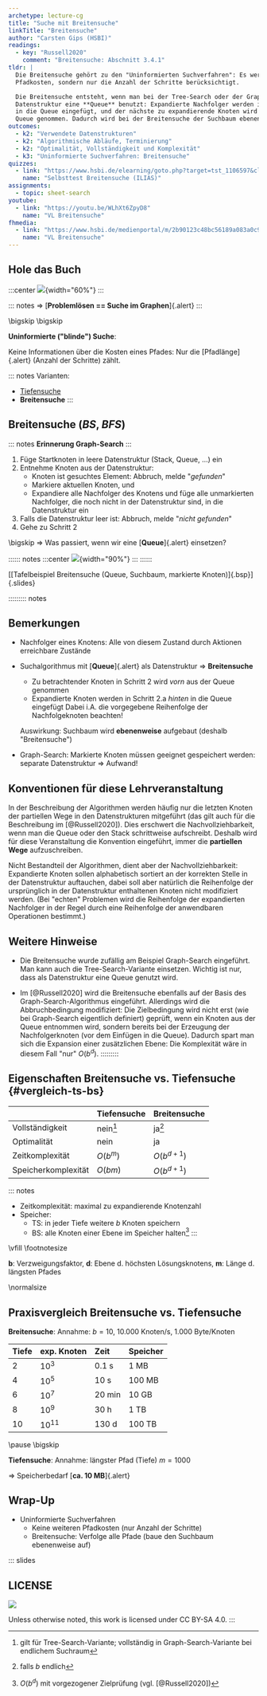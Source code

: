 ```yaml
---
archetype: lecture-cg
title: "Suche mit Breitensuche"
linkTitle: "Breitensuche"
author: "Carsten Gips (HSBI)"
readings:
  - key: "Russell2020"
    comment: "Breitensuche: Abschnitt 3.4.1"
tldr: |
  Die Breitensuche gehört zu den "Uninformierten Suchverfahren": Es werden keine weiteren
  Pfadkosten, sondern nur die Anzahl der Schritte berücksichtigt.

  Die Breitensuche entsteht, wenn man bei der Tree-Search oder der Graph-Search für die
  Datenstruktur eine **Queue** benutzt: Expandierte Nachfolger werden immer **hinten**
  in die Queue eingefügt, und der nächste zu expandierende Knoten wird **vorn** aus der
  Queue genommen. Dadurch wird bei der Breitensuche der Suchbaum ebenenweise entwickelt.
outcomes:
  - k2: "Verwendete Datenstrukturen"
  - k2: "Algorithmische Abläufe, Terminierung"
  - k2: "Optimalität, Vollständigkeit und Komplexität"
  - k3: "Uninformierte Suchverfahren: Breitensuche"
quizzes:
  - link: "https://www.hsbi.de/elearning/goto.php?target=tst_1106597&client_id=FH-Bielefeld"
    name: "Selbsttest Breitensuche (ILIAS)"
assignments:
  - topic: sheet-search
youtube:
  - link: "https://youtu.be/WLhXt6ZpyD8"
    name: "VL Breitensuche"
fhmedia:
  - link: "https://www.hsbi.de/medienportal/m/2b90123c48bc56189a083a0c9131281307f860481a17fe3dadd3bd4891d01ef157d6c12a39b5255dd39ab36fe8fd36c714ca6873277ce98667094a3f91359a2e"
    name: "VL Breitensuche"
---
```



## Hole das Buch

:::center
![](images/graph.png){width="60%"}
:::

::: notes
=> [**Problemlösen == Suche im Graphen**]{.alert}
:::

\bigskip
\bigskip

**Uninformierte ("blinde") Suche**:

Keine Informationen über die Kosten eines Pfades: Nur die [Pfadlänge]{.alert} (Anzahl der Schritte) zählt.

::: notes
Varianten:
*   [Tiefensuche](search1-dfs.md)
*   **Breitensuche**
:::


## Breitensuche (*BS*, *BFS*)

::: notes
**Erinnerung Graph-Search**
:::

1.  Füge Startknoten in leere Datenstruktur (Stack, Queue, ...) ein
2.  Entnehme Knoten aus der Datenstruktur:
    -   Knoten ist gesuchtes Element: Abbruch, melde "*gefunden*"
    -   Markiere aktuellen Knoten, und
    -   Expandiere alle Nachfolger des Knotens und füge alle unmarkierten
        Nachfolger, die noch nicht in der Datenstruktur sind, in die
        Datenstruktur ein
3.  Falls die Datenstruktur leer ist: Abbruch, melde "*nicht gefunden*"
4.  Gehe zu Schritt 2

\bigskip
=> Was passiert, wenn wir eine [**Queue**]{.alert} einsetzen?

:::::: notes
:::center
![](images/tafelbeispiel.png){width="90%"}
:::
::::::

[[Tafelbeispiel Breitensuche (Queue, Suchbaum, markierte Knoten)]{.bsp}]{.slides}

<!-- XXX
* Beispiel mit *gerichteten* Kanten, um lange Zyklen an Tafelbeispiel zu vermeiden
* Sackgasse möglichst "früh" (A-B-C (C: Sackgasse), A-B-D, und von D geht's weiter ...)
-->

::::::::: notes
## Bemerkungen

*   Nachfolger eines Knotens: Alle von diesem Zustand durch Aktionen erreichbare Zustände

*   Suchalgorithmus mit [**Queue**]{.alert} als Datenstruktur => **Breitensuche**
    *   Zu betrachtender Knoten in Schritt 2 wird *vorn* aus der Queue genommen
    *   Expandierte Knoten werden in Schritt 2.a *hinten* in die Queue eingefügt
        Dabei i.A. die vorgegebene  Reihenfolge der Nachfolgeknoten beachten!

    Auswirkung: Suchbaum wird **ebenenweise** aufgebaut (deshalb "Breitensuche")

*   Graph-Search: Markierte Knoten müssen geeignet gespeichert werden: separate Datenstruktur
    => Aufwand!


## Konventionen für diese Lehrveranstaltung

In der Beschreibung der Algorithmen werden häufig nur die letzten Knoten der partiellen Wege
in den Datenstrukturen mitgeführt (das gilt auch für die Beschreibung im [@Russell2020]). Dies
erschwert die Nachvollziehbarkeit, wenn man die Queue oder den Stack schrittweise aufschreibt.
Deshalb wird für diese Veranstaltung die Konvention eingeführt, immer die **partiellen Wege**
aufzuschreiben.

Nicht Bestandteil der Algorithmen, dient aber der Nachvollziehbarkeit: Expandierte Knoten
sollen alphabetisch sortiert an der korrekten Stelle in der Datenstruktur auftauchen, dabei
soll aber natürlich die Reihenfolge der ursprünglich in der Datenstruktur enthaltenen Knoten
nicht modifiziert werden. (Bei "echten" Problemen wird die Reihenfolge der expandierten
Nachfolger in der Regel durch eine Reihenfolge der anwendbaren Operationen bestimmt.)


## Weitere Hinweise

*   Die Breitensuche wurde zufällig am Beispiel Graph-Search eingeführt.
    Man kann auch die Tree-Search-Variante einsetzen. Wichtig ist nur, dass als
    Datenstruktur eine Queue genutzt wird.

*   Im [@Russell2020] wird die Breitensuche ebenfalls auf der Basis des
    Graph-Search-Algorithmus eingeführt. Allerdings wird die Abbruchbedingung
    modifiziert: Die Zielbedingung wird nicht erst (wie bei Graph-Search
    eigentlich definiert) geprüft, wenn ein Knoten aus der Queue entnommen wird,
    sondern bereits bei der Erzeugung der Nachfolgerknoten (vor dem Einfügen in
    die Queue). Dadurch spart man sich die Expansion einer zusätzlichen Ebene:
    Die Komplexität wäre in diesem Fall "nur" $O(b^{d})$.
:::::::::


## Eigenschaften Breitensuche vs. Tiefensuche {#vergleich-ts-bs}

|                     | **Tiefensuche** | **Breitensuche** |
|:--------------------|:----------------|:-----------------|
| Vollständigkeit     | nein[^1]        | ja[^2]           |
| Optimalität         | nein            | ja               |
| Zeitkomplexität     | $O(b^m)$        | $O(b^{d+1})$     |
| Speicherkomplexität | $O(bm)$         | $O(b^{d+1})$     |

::: notes
*   Zeitkomplexität: maximal zu expandierende Knotenzahl
*   Speicher:
    *   TS: in jeder Tiefe weitere $b$ Knoten speichern
    *   BS: alle Knoten einer Ebene im Speicher halten[^3]
:::

\vfill
\footnotesize

**b**: Verzweigungsfaktor, **d**: Ebene d. höchsten Lösungsknotens, **m**:
Länge d. längsten Pfades

\normalsize

[^1]: gilt für Tree-Search-Variante; vollständig in Graph-Search-Variante bei endlichem Suchraum
[^2]: falls *b* endlich
[^3]: $O(b^{d})$ mit vorgezogener Zielprüfung (vgl. [@Russell2020])


## Praxisvergleich Breitensuche vs. Tiefensuche

**Breitensuche**:
Annahme: $b=10$, 10.000 Knoten/s, 1.000 Byte/Knoten

| **Tiefe** | **exp. Knoten** | **Zeit** | **Speicher** |
|:----------|:----------------|:---------|:-------------|
| 2         | $10^3$          | 0.1 s    | 1 MB         |
| 4         | $10^5$          | 10 s     | 100 MB       |
| 6         | $10^7$          | 20 min   | 10 GB        |
| 8         | $10^9$          | 30 h     | 1 TB         |
| 10        | $10^{11}$       | 130 d    | 100 TB       |

\pause
\bigskip

**Tiefensuche**:
Annahme: längster Pfad (Tiefe) $m=1000$

=> Speicherbedarf [**ca. 10 MB**]{.alert}


## Wrap-Up

*   Uninformierte Suchverfahren
    *   Keine weiteren Pfadkosten (nur Anzahl der Schritte)
    *   Breitensuche: Verfolge alle Pfade (baue den Suchbaum ebenenweise auf)







<!-- DO NOT REMOVE - THIS IS A LAST SLIDE TO INDICATE THE LICENSE AND POSSIBLE EXCEPTIONS (IMAGES, ...). -->
::: slides
## LICENSE
![](https://licensebuttons.net/l/by-sa/4.0/88x31.png)

Unless otherwise noted, this work is licensed under CC BY-SA 4.0.
:::
